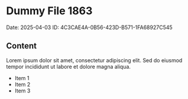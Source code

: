 # Dummy File 1863

Date: 2025-04-03
ID: 4C3CAE4A-0B56-423D-B571-1FA68927C545

## Content

Lorem ipsum dolor sit amet, consectetur adipiscing elit.
Sed do eiusmod tempor incididunt ut labore et dolore magna aliqua.

* Item 1
* Item 2
* Item 3

